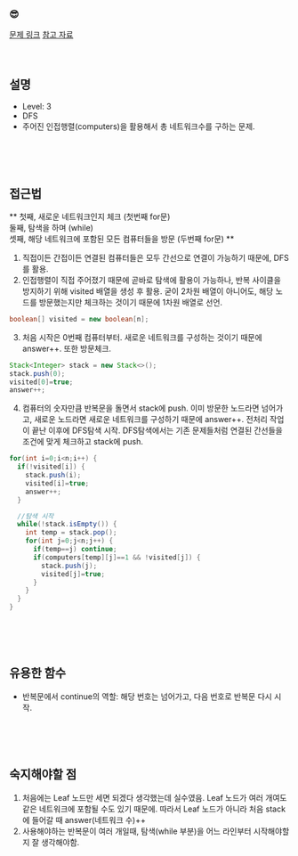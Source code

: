 

### &#128526;
[문제 링크](https://programmers.co.kr/learn/courses/30/lessons/43162)
[참고 자료](https://saltae.tistory.com/12)
<br>
<br>
<br>

## 설명
* Level: 3
* DFS
* 주어진 인접행렬(computers)을 활용해서 총 네트워크수를 구하는 문제.


<br>
<br>
<br>

## 접근법

**
첫째, 새로운 네트워크인지 체크 (첫번째 for문)<br>
둘째, 탐색을 하며 (while)  <br>
셋째, 해당 네트워크에 포함된 모든 컴퓨터들을 방문 (두번째 for문)
**
<br>

1) 직접이든 간접이든 연결된 컴퓨터들은 모두 간선으로 연결이 가능하기 때문에, DFS를 활용.
2) 인접행렬이 직접 주어졌기 때문에 곧바로 탐색에 활용이 가능하나, 반복 사이클을 방지하기 위해 visited 배열을 생성 후 활용. 굳이 2차원 배열이 아니어도, 해당 노드를 방문했는지만 체크하는 것이기 때문에 1차원 배열로 선언.
```java
boolean[] visited = new boolean[n];
```

3) 처음 시작은 0번째 컴퓨터부터. 새로운 네트워크를 구성하는 것이기 때문에 answer++. 또한 방문체크.
```java
Stack<Integer> stack = new Stack<>();
stack.push(0);
visited[0]=true;
answer++;
```

4) 컴퓨터의 숫자만큼 반복문을 돌면서 stack에 push. 
이미 방문한 노드라면 넘어가고, 새로운 노드라면 새로운 네트워크를 구성하기 때문에 answer++. 
전처리 작업이 끝난 이후에 DFS탐색 시작.
DFS탐색에서는 기존 문제들처럼 연결된 간선들을 조건에 맞게 체크하고 stack에 push.

```java
for(int i=0;i<n;i++) {	
  if(!visited[i]) {
    stack.push(i);
    visited[i]=true;
    answer++;
  }

  //탐색 시작 
  while(!stack.isEmpty()) {
    int temp = stack.pop();
    for(int j=0;j<n;j++) {
      if(temp==j) continue;
      if(computers[temp][j]==1 && !visited[j]) {
        stack.push(j);
        visited[j]=true;
      }
    }
  }
}
```


<br>
<br>
<br>

## 유용한 함수
* 반복문에서 continue의 역할: 해당 번호는 넘어가고, 다음 번호로 반복문 다시 시작.

<br>
<br>
<br>

## 숙지해야할 점
1) 처음에는 Leaf 노드만 세면 되겠다 생각했는데 실수였음. Leaf 노드가 여러 개여도 같은 네트워크에 포함될 수도 있기 때문에. 따라서 Leaf 노드가 아니라 처음 stack에 들어갈 때 answer(네트워크 수)++
2) 사용해야하는 반복문이 여러 개일때, 탐색(while 부분)을 어느 라인부터 시작해야할지 잘 생각해야함.

<br>
<br>
<br>
